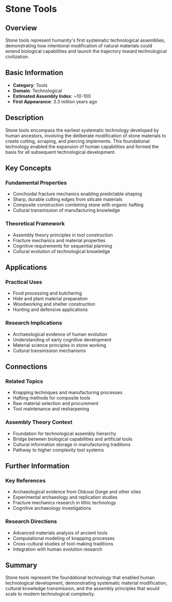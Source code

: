 # Stone Tools

## Overview

Stone tools represent humanity's first systematic technological assemblies, demonstrating how intentional modification of natural materials could extend biological capabilities and launch the trajectory toward technological civilization.

## Basic Information

- **Category**: Tools
- **Domain**: Technological
- **Estimated Assembly Index**: ~10-100
- **First Appearance**: 3.3 million years ago

## Description

Stone tools encompass the earliest systematic technology developed by human ancestors, involving the deliberate modification of stone materials to create cutting, scraping, and piercing implements. This foundational technology enabled the expansion of human capabilities and formed the basis for all subsequent technological development.

## Key Concepts

### Fundamental Properties
- Conchoidal fracture mechanics enabling predictable shaping
- Sharp, durable cutting edges from silicate materials
- Composite construction combining stone with organic hafting
- Cultural transmission of manufacturing knowledge

### Theoretical Framework
- Assembly theory principles in tool construction
- Fracture mechanics and material properties
- Cognitive requirements for sequential planning
- Cultural evolution of technological knowledge

## Applications

### Practical Uses
- Food processing and butchering
- Hide and plant material preparation
- Woodworking and shelter construction
- Hunting and defensive applications

### Research Implications
- Archaeological evidence of human evolution
- Understanding of early cognitive development
- Material science principles in stone working
- Cultural transmission mechanisms

## Connections

### Related Topics
- Knapping techniques and manufacturing processes
- Hafting methods for composite tools
- Raw material selection and procurement
- Tool maintenance and resharpening

### Assembly Theory Context
- Foundation for technological assembly hierarchy
- Bridge between biological capabilities and artificial tools  
- Cultural information storage in manufacturing traditions
- Pathway to higher complexity tool systems

## Further Information

### Key References
- Archaeological evidence from Olduvai Gorge and other sites
- Experimental archaeology and replication studies  
- Fracture mechanics research in lithic technology
- Cognitive archaeology investigations

### Research Directions
- Advanced materials analysis of ancient tools
- Computational modeling of knapping processes
- Cross-cultural studies of tool-making traditions
- Integration with human evolution research

## Summary

Stone tools represent the foundational technology that enabled human technological development, demonstrating systematic material modification, cultural knowledge transmission, and the assembly principles that would scale to modern technological complexity.
